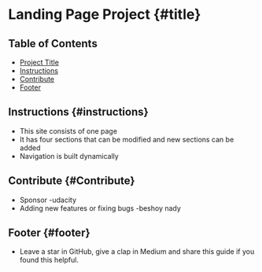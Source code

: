# Landing Page Project {#title}

## Table of Contents

* [Project Title](#title)
* [Instructions](#instructions)
* [Contribute](#Contribute)
* [Footer](#footer)




## Instructions {#instructions}

* This site consists of one page
* It has four sections that can be modified and new sections can be added
* Navigation is built dynamically


## Contribute {#Contribute}
* Sponsor
-udacity
* Adding new features or fixing bugs
-beshoy nady

## Footer {#footer}
- Leave a star in GitHub, give a clap in Medium and share this guide if you found this helpful.



